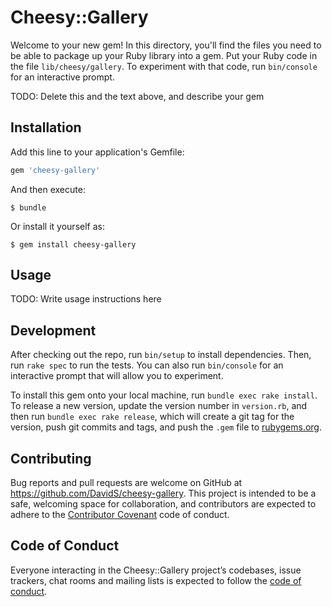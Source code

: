 # Cheesy::Gallery

Welcome to your new gem! In this directory, you'll find the files you need to be able to package up your Ruby library into a gem. Put your Ruby code in the file `lib/cheesy/gallery`. To experiment with that code, run `bin/console` for an interactive prompt.

TODO: Delete this and the text above, and describe your gem

## Installation

Add this line to your application's Gemfile:

```ruby
gem 'cheesy-gallery'
```

And then execute:

    $ bundle

Or install it yourself as:

    $ gem install cheesy-gallery

## Usage

TODO: Write usage instructions here

## Development

After checking out the repo, run `bin/setup` to install dependencies. Then, run `rake spec` to run the tests. You can also run `bin/console` for an interactive prompt that will allow you to experiment.

To install this gem onto your local machine, run `bundle exec rake install`. To release a new version, update the version number in `version.rb`, and then run `bundle exec rake release`, which will create a git tag for the version, push git commits and tags, and push the `.gem` file to [rubygems.org](https://rubygems.org).

## Contributing

Bug reports and pull requests are welcome on GitHub at https://github.com/DavidS/cheesy-gallery. This project is intended to be a safe, welcoming space for collaboration, and contributors are expected to adhere to the [Contributor Covenant](http://contributor-covenant.org) code of conduct.

## Code of Conduct

Everyone interacting in the Cheesy::Gallery project’s codebases, issue trackers, chat rooms and mailing lists is expected to follow the [code of conduct](https://github.com/DavidS/cheesy-gallery/blob/master/CODE_OF_CONDUCT.md).

